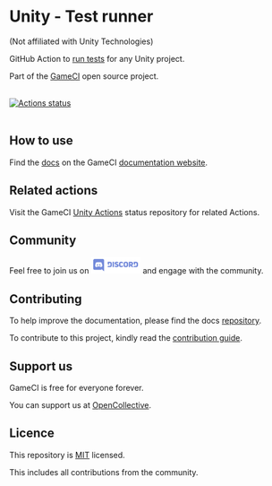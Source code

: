 # Unity - Test runner

(Not affiliated with Unity Technologies)

GitHub Action to
[run tests](https://github.com/marketplace/actions/unity-test-runner)
for any Unity project.

Part of the <a href="https://game.ci">GameCI</a> open source project.
<br />
<br />

[![Actions status](https://github.com/game-ci/unity-test-runner/workflows/Actions%20%F0%9F%98%8E/badge.svg)](https://github.com/game-ci/unity-test-runner/actions?query=workflow%3A%22Actions+%F0%9F%98%8E%22)
<br />
<br />

## How to use

Find the
[docs](https://game.ci/docs/github/test-runner)
on the GameCI
[documentation website](https://game.ci/docs).

## Related actions

Visit the
GameCI <a href="https://github.com/game-ci/unity-actions">Unity Actions</a>
status repository for related Actions.

## Community

Feel free to join us on
<a href="http://game.ci/discord"><img height="30" src="media/Discord-Logo.svg" alt="Discord" /></a>
and engage with the community.

## Contributing

To help improve the documentation, please find the docs [repository](https://github.com/game-ci/documentation).

To contribute to this project, kindly read the [contribution guide](./CONTRIBUTING.md).

## Support us

GameCI is free for everyone forever.

You can support us at [OpenCollective](https://opencollective.com/game-ci).

## Licence

This repository is [MIT](./LICENSE) licensed.

This includes all contributions from the community.
